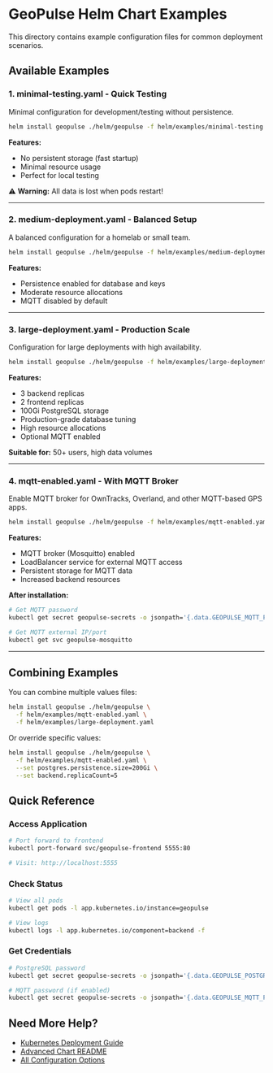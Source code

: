 # GeoPulse Helm Chart Examples

This directory contains example configuration files for common deployment scenarios.

## Available Examples

### 1. **minimal-testing.yaml** - Quick Testing

Minimal configuration for development/testing without persistence.

```bash
helm install geopulse ./helm/geopulse -f helm/examples/minimal-testing.yaml
```

**Features:**
- No persistent storage (fast startup)
- Minimal resource usage
- Perfect for local testing

⚠️ **Warning:** All data is lost when pods restart!

---

### 2. **medium-deployment.yaml** - Balanced Setup

A balanced configuration for a homelab or small team.

```bash
helm install geopulse ./helm/geopulse -f helm/examples/medium-deployment.yaml
```

**Features:**
- Persistence enabled for database and keys
- Moderate resource allocations
- MQTT disabled by default

---

### 3. **large-deployment.yaml** - Production Scale

Configuration for large deployments with high availability.

```bash
helm install geopulse ./helm/geopulse -f helm/examples/large-deployment.yaml
```

**Features:**
- 3 backend replicas
- 2 frontend replicas
- 100Gi PostgreSQL storage
- Production-grade database tuning
- High resource allocations
- Optional MQTT enabled

**Suitable for:** 50+ users, high data volumes

---

### 4. **mqtt-enabled.yaml** - With MQTT Broker

Enable MQTT broker for OwnTracks, Overland, and other MQTT-based GPS apps.

```bash
helm install geopulse ./helm/geopulse -f helm/examples/mqtt-enabled.yaml
```

**Features:**
- MQTT broker (Mosquitto) enabled
- LoadBalancer service for external MQTT access
- Persistent storage for MQTT data
- Increased backend resources

**After installation:**
```bash
# Get MQTT password
kubectl get secret geopulse-secrets -o jsonpath='{.data.GEOPULSE_MQTT_PASSWORD}' | base64 -d

# Get MQTT external IP/port
kubectl get svc geopulse-mosquitto
```

---

## Combining Examples

You can combine multiple values files:

```bash
helm install geopulse ./helm/geopulse \
  -f helm/examples/mqtt-enabled.yaml \
  -f helm/examples/large-deployment.yaml
```

Or override specific values:

```bash
helm install geopulse ./helm/geopulse \
  -f helm/examples/mqtt-enabled.yaml \
  --set postgres.persistence.size=200Gi \
  --set backend.replicaCount=5
```

## Quick Reference

### Access Application

```bash
# Port forward to frontend
kubectl port-forward svc/geopulse-frontend 5555:80

# Visit: http://localhost:5555
```

### Check Status

```bash
# View all pods
kubectl get pods -l app.kubernetes.io/instance=geopulse

# View logs
kubectl logs -l app.kubernetes.io/component=backend -f
```

### Get Credentials

```bash
# PostgreSQL password
kubectl get secret geopulse-secrets -o jsonpath='{.data.GEOPULSE_POSTGRES_PASSWORD}' | base64 -d

# MQTT password (if enabled)
kubectl get secret geopulse-secrets -o jsonpath='{.data.GEOPULSE_MQTT_PASSWORD}' | base64 -d
```

## Need More Help?

- [Kubernetes Deployment Guide](../../docs/KUBERNETES_DEPLOYMENT.md)
- [Advanced Chart README](../geopulse/README.md)
- [All Configuration Options](../geopulse/values.yaml)
